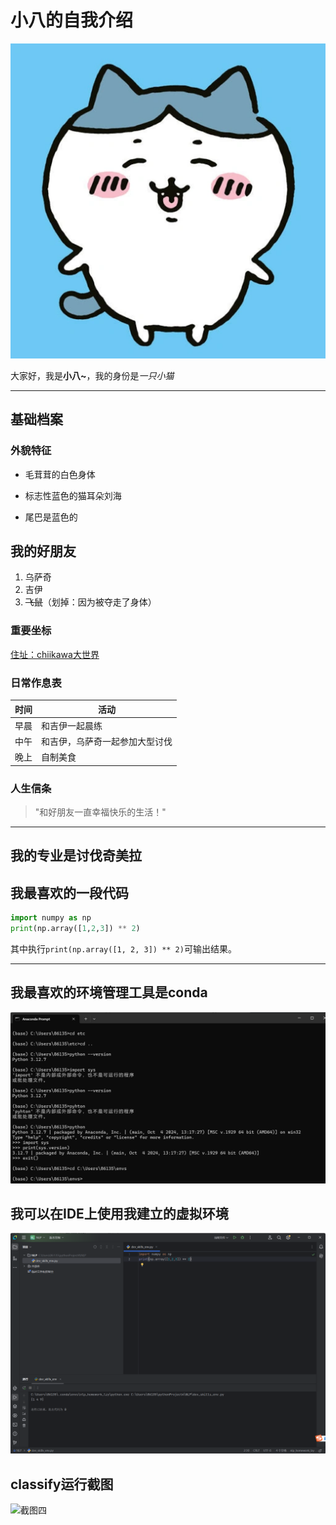 # 小八的自我介绍
![小八形象](./小八形象.jpg)

 大家好，我是**小八~**，我的身份是*一只小猫*
___

## 基础档案

### 外貌特征
- 毛茸茸的白色身体
* 标志性蓝色的猫耳朵刘海
+ 尾巴是蓝色的

## 我的好朋友
1. 乌萨奇
2. 吉伊
3. ~~飞鼠~~（划掉：因为被夺走了身体）

### 重要坐标
[住址：chiikawa大世界](https://www.chiikawa.com)

### 日常作息表
| 时间 | 活动              |
|------|-----------------|
| 早晨 | 和吉伊一起晨练         |
| 中午 | 和吉伊，乌萨奇一起参加大型讨伐 |
| 晚上 | 自制美食            |

### 人生信条
> "和好朋友一直幸福快乐的生活！"


---

## 我的专业是讨伐奇美拉

## 我最喜欢的一段代码
```python
import numpy as np
print(np.array([1,2,3]) ** 2)
```
其中执行`print(np.array([1, 2, 3]) ** 2)`可输出结果。
___

## 我最喜欢的环境管理工具是conda
![截图一](./截图一.png)

## 我可以在IDE上使用我建立的虚拟环境
![截图二](./截图二.png)

## classify运行截图
![截图四](./截图四.png)

